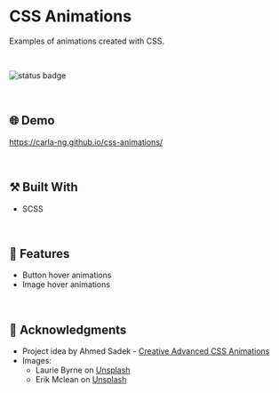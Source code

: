 # CSS Animations
Examples of animations created with CSS.

<br/>

![status badge](https://img.shields.io/badge/status-in%20progress-yellow)

<br/>

## :globe_with_meridians: Demo
https://carla-ng.github.io/css-animations/

<br/>

## :hammer_and_pick: Built With
* SCSS

<br/>

## :toolbox: Features
* Button hover animations
* Image hover animations

<br/>

## :clap: Acknowledgments
* Project idea by Ahmed Sadek - [Creative Advanced CSS Animations](https://www.udemy.com/course/css-animation-transitions-and-transforms-creativity-course/)
* Images:
    * Laurie Byrne on [Unsplash](https://unsplash.com/photos/hNpPY6ynYKo?utm_source=unsplash&utm_medium=referral&utm_content=creditCopyText)  
    * Erik Mclean on [Unsplash](https://unsplash.com/photos/fDAv7lWawtk?utm_source=unsplash&utm_medium=referral&utm_content=creditCopyText)
